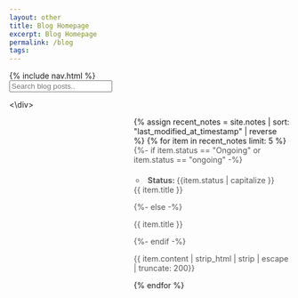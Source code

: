 ```yaml
---
layout: other
title: Blog Homepage
excerpt: Blog Homepage
permalink: /blog
tags:
---
```


<div id = "sidebar">
	<nav>{% include nav.html %}</nav>
	<!-- HTML elements for search -->
	<input type="text" id="search-input" placeholder="Search blog posts..">
	<ul id="results-container"></ul>
	<!-- or without installing anything -->
	<script src="https://unpkg.com/simple-jekyll-search@latest/dest/simple-jekyll-search.min.js">
		var sjs = SimpleJekyllSearch({
			searchInput: document.getElementById('search-input'),
			resultsContainer: document.getElementById('results-container'),
			json: '/search.json'
			searchResultTemplate: '<li><a href="{{ site.url }}{url}">{title}</a></li>'
		})
		const source = document.getElementById('search-input');
		source.addEventListener('input',inputHandler);
		const inputHandler = function(e) {
			sjs.search(e.target.value);
		}
	</script><\div>
<div class = "display">
	<ul>
	  {% assign recent_notes = site.notes | sort: "last_modified_at_timestamp" | reverse %}
	  {% for item in recent_notes limit: 5 %}
	    <div class="feed-title-excerpt-block disable-select" data-url="{{site.url}}{{item.url}}">
	            <a href="{{ item.url }}" style="text-decoration: none; color: #555555;">
	            {%- if item.status == "Ongoing" or item.status == "ongoing" -%}
	                <ul style="padding-left: 20px; margin-top: 20px;" class="tags">
	                    <li style="padding: 0 5px; border-radius: 10px;" class="tag"><b>Status: </b>{{item.status | capitalize }}</li>
	                </ul>
	                <p style="margin-top: 0px;" class="feed-title">{{ item.title }}</p>
	            {%- else -%}
	                <p class="feed-title">{{ item.title }}</p>
	            {%- endif -%}
	                <p class="feed-excerpt">{{ item.content | strip_html | strip | escape | truncate: 200}}</p>
	            </a>
	        </div>
	  {% endfor %}
	</ul>
</div>

<style>
	.sidebar {
		height: 100%;
		width: 200px;
		position: fixed;
		z-index: 1;
		top: 0;
		left: 0;
		background-color: #98bd95;
		overflow-x: hidden;
		padding-top: 10px;
	}
	.display {
		margin-left: 200px;
	}
</style>